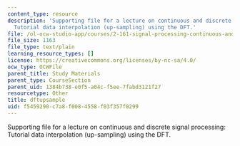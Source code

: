 ```yaml
---
content_type: resource
description: 'Supporting file for a lecture on continuous and discrete signal processing:
  Tutorial data interpolation (up-sampling) using the DFT.'
file: /ol-ocw-studio-app/courses/2-161-signal-processing-continuous-and-discrete-fall-2008/f5459290c7a8f0084558f03f357f0299_dftupsample.m
file_size: 1163
file_type: text/plain
learning_resource_types: []
license: https://creativecommons.org/licenses/by-nc-sa/4.0/
ocw_type: OCWFile
parent_title: Study Materials
parent_type: CourseSection
parent_uid: 1384b738-e0f5-a04c-f5ee-7fabd3121f27
resourcetype: Other
title: dftupsample
uid: f5459290-c7a8-f008-4558-f03f357f0299
---
```

Supporting file for a lecture on continuous and discrete signal processing: Tutorial data interpolation (up-sampling) using the DFT.